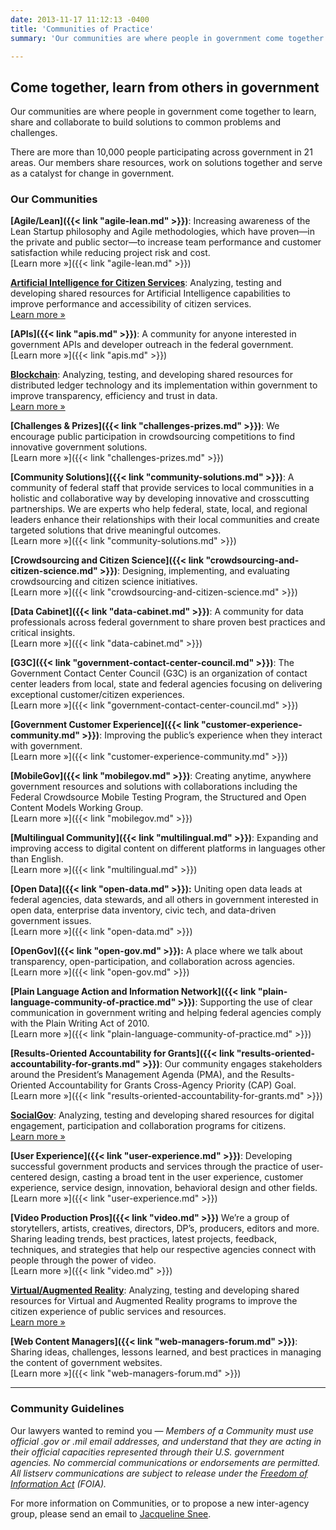 ```yaml
---
date: 2013-11-17 11:12:13 -0400
title: 'Communities of Practice'
summary: 'Our communities are where people in government come together to learn, share and collaborate to build solutions to common problems and challenges.'

---
```



## Come together, learn from others in government

Our communities are where people in government come together to learn, share and collaborate to build solutions to common problems and challenges.

There are more than 10,000 people participating across government in 21 areas. Our members share resources, work on solutions together and serve as a catalyst for  change in government.

### Our Communities

**[Agile/Lean]({{< link "agile-lean.md" >}})**: Increasing awareness of the Lean Startup philosophy and Agile methodologies, which have proven—in the private and public sector—to increase team performance and customer satisfaction while reducing project risk and cost.<br/>
[Learn&nbsp;more&nbsp;»]({{< link "agile-lean.md" >}})

**[Artificial Intelligence for Citizen Services](https://www.gsa.gov/technology/government-it-initiatives/emerging-citizen-technology/artificial-intelligence-for-citizen-services)**: Analyzing, testing and developing shared resources for Artificial Intelligence capabilities to improve performance and accessibility of citizen services.<br/>
[Learn&nbsp;more&nbsp;»](https://www.gsa.gov/technology/government-it-initiatives/emerging-citizen-technology/artificial-intelligence-for-citizen-services)

**[APIs]({{< link "apis.md" >}})**: A community for anyone interested in government APIs and developer outreach in the federal government.<br/>
[Learn&nbsp;more&nbsp;»]({{< link "apis.md" >}})

**[Blockchain](https://www.gsa.gov/technology/government-it-initiatives/emerging-citizen-technology/blockchain)**: Analyzing, testing, and developing shared resources for distributed ledger technology and its implementation within government to improve transparency, efficiency and trust in data.<br/>
[Learn&nbsp;more&nbsp;»](https://www.gsa.gov/technology/government-it-initiatives/emerging-citizen-technology/blockchain)

**[Challenges & Prizes]({{< link "challenges-prizes.md" >}})**: We encourage public participation in crowdsourcing competitions to find innovative government solutions.<br/>
[Learn&nbsp;more&nbsp;»]({{< link "challenges-prizes.md" >}})

**[Community Solutions]({{< link "community-solutions.md" >}})**: A community of federal staff that provide services to local communities in a holistic and collaborative way by developing innovative and crosscutting partnerships. We are experts who help federal, state, local, and regional leaders enhance their relationships with their local communities and create targeted solutions that drive meaningful outcomes.<br/>
[Learn&nbsp;more&nbsp;»]({{< link "community-solutions.md" >}})

**[Crowdsourcing and Citizen Science]({{< link "crowdsourcing-and-citizen-science.md" >}})**: Designing, implementing, and evaluating crowdsourcing and citizen science initiatives.<br/>
[Learn&nbsp;more&nbsp;»]({{< link "crowdsourcing-and-citizen-science.md" >}})

**[Data Cabinet]({{< link "data-cabinet.md" >}})**: A community for data professionals across federal government to share proven best practices and critical insights.<br/>
[Learn&nbsp;more&nbsp;»]({{< link "data-cabinet.md" >}})

**[G3C]({{< link "government-contact-center-council.md" >}})**: The Government Contact Center Council (G3C) is an organization of contact center leaders from local, state and federal agencies focusing on delivering exceptional customer/citizen experiences.<br/>
[Learn&nbsp;more&nbsp;»]({{< link "government-contact-center-council.md" >}})

**[Government Customer Experience]({{< link "customer-experience-community.md" >}})**: Improving the public’s experience when they interact with government.<br/>
[Learn&nbsp;more&nbsp;»]({{< link "customer-experience-community.md" >}})

**[MobileGov]({{< link "mobilegov.md" >}})**: Creating anytime, anywhere government resources and solutions with collaborations including the Federal Crowdsource Mobile Testing Program, the Structured and Open Content Models Working Group.<br/>
[Learn&nbsp;more&nbsp;»]({{< link "mobilegov.md" >}})

**[Multilingual Community]({{< link "multilingual.md" >}})**: Expanding and improving access to digital content on different platforms in languages other than English.<br/>
[Learn&nbsp;more&nbsp;»]({{< link "multilingual.md" >}})

**[Open Data]({{< link "open-data.md" >}}):** Uniting open data leads at federal agencies, data stewards, and all others in government interested in open data, enterprise data inventory, civic tech, and data-driven government issues.<br/>
[Learn&nbsp;more&nbsp;»]({{< link "open-data.md" >}})

**[OpenGov]({{< link "open-gov.md" >}}):** A place where we talk about transparency, open-participation, and collaboration across agencies.<br/>[Learn&nbsp;more&nbsp;»]({{< link "open-gov.md" >}})

**[Plain Language Action and Information Network]({{< link "plain-language-community-of-practice.md" >}})**: Supporting the use of clear communication in government writing and helping federal agencies comply with the Plain Writing Act of 2010.<br/>
[Learn&nbsp;more&nbsp;»]({{< link "plain-language-community-of-practice.md" >}})

**[Results-Oriented Accountability for Grants]({{< link "results-oriented-accountability-for-grants.md" >}})**: Our community engages stakeholders around the President’s Management Agenda (PMA), and the Results-Oriented Accountability for Grants Cross-Agency Priority (CAP) Goal.<br/>
[Learn&nbsp;more&nbsp;»]({{< link "results-oriented-accountability-for-grants.md" >}})

**[SocialGov](https://www.gsa.gov/technology/government-it-initiatives/emerging-citizen-technology/social-technology-socialgov)**: Analyzing, testing and developing shared resources for digital engagement, participation and collaboration programs for citizens.<br/>
[Learn&nbsp;more&nbsp;»](https://www.gsa.gov/technology/government-it-initiatives/emerging-citizen-technology/social-technology-socialgov)

**[User Experience]({{< link "user-experience.md" >}})**: Developing successful government products and services through the practice of user-centered design, casting a broad tent in the user experience, customer experience, service design, innovation, behavioral design and other fields.<br/>
[Learn&nbsp;more&nbsp;»]({{< link "user-experience.md" >}})

**[Video Production Pros]({{< link "video.md" >}})** We’re a group of storytellers, artists, creatives, directors, DP’s, producers, editors and more. Sharing leading trends, best practices, latest projects, feedback, techniques, and strategies that help our respective agencies connect with people through the power of video.<br/>
[Learn&nbsp;more&nbsp;»]({{< link "video.md" >}})

**[Virtual/Augmented Reality](https://www.gsa.gov/technology/government-it-initiatives/emerging-citizen-technology/virtual-and-augmented-reality)**: Analyzing, testing and developing shared resources for Virtual and Augmented Reality programs to improve the citizen experience of public services and resources.<br/>
[Learn&nbsp;more&nbsp;»](https://www.gsa.gov/technology/government-it-initiatives/emerging-citizen-technology/virtual-and-augmented-reality)

**[Web Content Managers]({{< link "web-managers-forum.md" >}})**: Sharing ideas, challenges, lessons learned, and best practices in managing the content of government websites.<br/>
[Learn&nbsp;more&nbsp;»]({{< link "web-managers-forum.md" >}})

---

### Community Guidelines

Our lawyers wanted to remind you — _Members of a Community must use official .gov or .mil email addresses, and understand that they are acting in their official capacities represented through their U.S. government agencies. No commercial communications or endorsements are permitted. All listserv communications are subject to release under the [Freedom of Information Act](https://www.foia.gov/) (FOIA)._

For more information on Communities, or to propose a new inter-agency group, please send an email to [Jacqueline Snee](mailto:jacqueline.snee@gsa.gov?subject=Communities).
